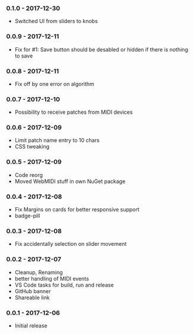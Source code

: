 ### 0.1.0 - 2017-12-30
* Switched UI from sliders to knobs

### 0.0.9 - 2017-12-11
* Fix for #1: Save button should be desabled or hidden if there is nothing to save

### 0.0.8 - 2017-12-11
* Fix off by one error on algorithm

### 0.0.7 - 2017-12-10
* Possibility to receive patches from MIDI devices

### 0.0.6 - 2017-12-09
* Limit patch name entry to 10 chars
* CSS tweaking

### 0.0.5 - 2017-12-09
* Code reorg
* Moved WebMIDI stuff in own NuGet package

### 0.0.4 - 2017-12-08
* Fix Margins on cards for better responsive support
* badge-pill

### 0.0.3 - 2017-12-08
* Fix accidentally selection on slider movement

### 0.0.2 - 2017-12-07
* Cleanup, Renaming
* better handling of MIDI events
* VS Code tasks for build, run and release
* GitHub banner
* Shareable link

### 0.0.1 - 2017-12-06
* Initial release
